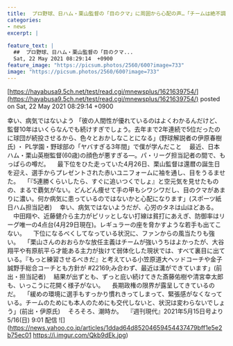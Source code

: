 ```yaml
---
title:  プロ野球、日ハム・栗山監督の「目のクマ」に周囲から心配の声…「チームは絶不調なのに」42試合 14勝23敗5分 勝率・387  
categories:
- news
excerpt: |
  
feature_text: |
  ##  プロ野球、日ハム・栗山監督の「目のクマ...
  Sat, 22 May 2021 08:29:14  +0900
feature_image: "https://picsum.photos/2560/600?image=733"
image: "https://picsum.photos/2560/600?image=733"
---
```


[https://hayabusa9.5ch.net/test/read.cgi/mnewsplus/1621639754/](https://hayabusa9.5ch.net/test/read.cgi/mnewsplus/1621639754/)
posted on Sat, 22 May 2021 08:29:14  +0900

<!--more-->

幸い、病気ではないよう 「彼の人間性が優れているのはよくわかるんだけど、監督10年はいくらなんでも続けすぎでしょう。去年まで2年連続で5位だったのに球団が続投させるから、色々とおかしなことになる」(野球解説者の伊原春樹氏) ・ PL学園・野球部の「ヤバすぎる3年間」で僕が学んだこと 　最近、日本ハム・栗山英樹監督(60歳)の顔色が悪すぎる—。パ・リーグ担当記者の間で、もっぱらの噂だ。 　最下位をひた走っていた4月26日、栗山監督は還暦の誕生日を迎え、選手からプレゼントされた赤いユニフォームに袖を通し、目をうるませた。 　「『5連勝くらいしたら、すぐに追いつくでしょ』と空元気を見せたものの、まるで覇気がない。どんどん痩せて手の甲もシワシワだし、目のクマがあまりに濃い。何か病気に患っているのではないかと心配になります」(スポーツ紙日ハム担当記者) 　幸い、病気ではないようだが、心労のタネは山ほどある。 　中田翔や、近藤健介ら主力がピリッとしない打線は貧打にあえぎ、防御率はリーグ唯一の4点台(4月29日現在)。レギュラーの座を脅かすような若手も出てこない。 　下位になるべくしてなっている状況に、ファンからの風当たりも強い。 　「栗山さんのおおらかな放任主義はチームが強いうちはよかったが、大谷翔平や有原航平ら才能ある主力が抜けて弱体化した現状では、すべて裏目に出ている。『もっと練習させるべきだ』と考えている小笠原道大ヘッドコーチや金子誠野手総合コーチとも方針が #22169;み合わず、最近は溝ができています」(前出・担当記者) 　結果が出ずとも、ずっと庇い続けてきた斎藤佑樹や清宮幸太郎も、いっこうに花開く様子がない。 　長期政権の限界が露呈してきているのだ。 　「緩めの環境に選手もすっかり慣れきってしまって、緊張感がなくなっている。チームのためにも本人のためにも交代しないと、状況は変わらないでしょう」(前出・伊原氏) 　そろそろ、潮時か。 　『週刊現代』2021年5月15日号より 5/16(日) 9:01 配信 ![](https://news.yahoo.co.jp/articles/1ddad64d85204659454437479bff1e5e2b75ec01 https://i.imgur.com/Qkb9dEk.jpg)
